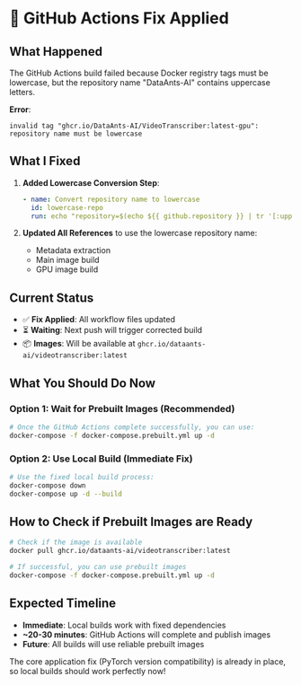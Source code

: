 # 🔧 GitHub Actions Fix Applied

## What Happened

The GitHub Actions build failed because Docker registry tags must be lowercase, but the repository name "DataAnts-AI" contains uppercase letters.

**Error**: 
```
invalid tag "ghcr.io/DataAnts-AI/VideoTranscriber:latest-gpu": repository name must be lowercase
```

## What I Fixed

1. **Added Lowercase Conversion Step**:
   ```yaml
   - name: Convert repository name to lowercase
     id: lowercase-repo
     run: echo "repository=$(echo ${{ github.repository }} | tr '[:upper:]' '[:lower:]')" >> $GITHUB_OUTPUT
   ```

2. **Updated All References** to use the lowercase repository name:
   - Metadata extraction
   - Main image build
   - GPU image build

## Current Status

- ✅ **Fix Applied**: All workflow files updated
- ⏳ **Waiting**: Next push will trigger corrected build
- 📦 **Images**: Will be available at `ghcr.io/dataants-ai/videotranscriber:latest`

## What You Should Do Now

### Option 1: Wait for Prebuilt Images (Recommended)
```bash
# Once the GitHub Actions complete successfully, you can use:
docker-compose -f docker-compose.prebuilt.yml up -d
```

### Option 2: Use Local Build (Immediate Fix)
```bash
# Use the fixed local build process:
docker-compose down
docker-compose up -d --build
```

## How to Check if Prebuilt Images are Ready

```bash
# Check if the image is available
docker pull ghcr.io/dataants-ai/videotranscriber:latest

# If successful, you can use prebuilt images
docker-compose -f docker-compose.prebuilt.yml up -d
```

## Expected Timeline

- **Immediate**: Local builds work with fixed dependencies
- **~20-30 minutes**: GitHub Actions will complete and publish images
- **Future**: All builds will use reliable prebuilt images

The core application fix (PyTorch version compatibility) is already in place, so local builds should work perfectly now! 